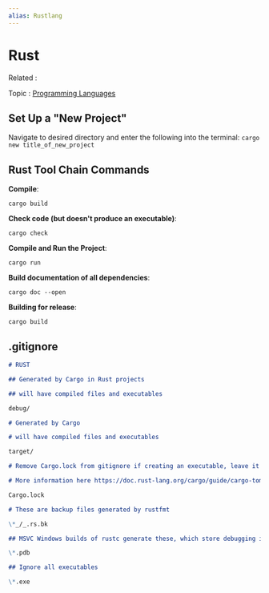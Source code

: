 ```yaml
---
alias: Rustlang
---
```


# Rust

Related :

Topic : [Programming Languages](Programming%20Languages.md)

## Set Up a "New Project"

Navigate to desired directory and enter the following into the terminal:
`cargo new title_of_new_project`

## Rust Tool Chain Commands

**Compile**:

```cli
cargo build
```

**Check code (but doesn't produce an executable)**:

```cli
cargo check
```

**Compile and Run the Project**:

```cli
cargo run
```

**Build documentation of all dependencies**:

```cli
cargo doc --open
```

**Building for release**:

```cli
cargo build
```

## .gitignore

```md
# RUST

## Generated by Cargo in Rust projects

## will have compiled files and executables

debug/

# Generated by Cargo

# will have compiled files and executables

target/

# Remove Cargo.lock from gitignore if creating an executable, leave it for libraries

# More information here https://doc.rust-lang.org/cargo/guide/cargo-toml-vs-cargo-lock.html

Cargo.lock

# These are backup files generated by rustfmt

\*_/_.rs.bk

## MSVC Windows builds of rustc generate these, which store debugging information

\*.pdb

## Ignore all executables

\*.exe
```
